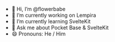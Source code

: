 - 👋 Hi, I’m @flowerbabe
- 🔭 I’m currently working on Lempira
- 🌱 I’m currently learning SvelteKit
- 💬 Ask me about Pocket Base & SvelteKit
- 😄 Pronouns: He / Him

